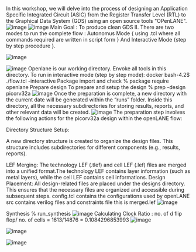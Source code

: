 In this workshop, we will delve into the process of designing an Application Specific Integrated Circuit (ASIC) from the Register Transfer Level (RTL) to the Graphical Data System (GDS) using an open source tools "OPenLANE".
![image](https://github.com/user-attachments/assets/bd1a81ba-7746-4daf-8dbb-c4d35a13ed9f)
![image](https://github.com/user-attachments/assets/5e645a0f-1b74-44ae-9168-f44e83b0ba77)
Main Goal : To produce clean GDS II.
There are two modes to run the complete flow : Autonomus Mode { using .tcl where all commands required are written in script form } And Interactive Mode {step by step procedure }.

![image](https://github.com/user-attachments/assets/3e5a4948-56c0-4b15-94ab-e92aa62a2f5b)

![image](https://github.com/user-attachments/assets/abdfe047-0fe9-49af-9661-5b948f41a33b)
Openlane is our working directory. Envoke all tools in this directory.
To run in interactive mode (step by step mode): 
docker
bash-4.2$ ./flow.tcl -interactive
Package import and check
% package require openlane
Prepare design
To prepare and setup the design
% prep -design picorv32a
![image](https://github.com/user-attachments/assets/26efd091-bacc-4c80-adf9-24346ac53d63)
Once the preparation is complete, a new directory with the current date will be generated within the “runs” folder. Inside this directory, all the necessary subdirectories for storing results, reports, and other relevant data will be created.
![image](https://github.com/user-attachments/assets/bed847bb-64c2-47ec-9b27-76738cabdea7)
The preparation step involves the following actions for the picorv32a design within the openLANE flow:

Directory Structure Setup:

A new directory structure is created to organize the design files. This structure includes subdirectories for different components (e.g., results, reports).

LEF Merging: The technology LEF (.tlef) and cell LEF (.lef) files are merged into a unified format.The technology LEF contains layer information (such as metal layers), while the cell LEF contains cell informations.
Design Placement: All design-related files are placed under the designs directory. This ensures that the necessary files are organized and accessible during subsequent steps.
config.tcl	contains the configurations used by openLANE
src	contains verilog files and constraints file
this is merged.lef
![image](https://github.com/user-attachments/assets/c1b7aa1a-aae0-454c-acbe-82579e55dfab)

Synthesis % run_synthesis
![image](https://github.com/user-attachments/assets/4836e471-1ddb-4874-969a-54aad69cb4f9)
Calculating Clock Ratio : no. of d flip flop/ no. of cells = 1613/14876 = 0.1084296853993
![image](https://github.com/user-attachments/assets/68a28e79-aec5-45dc-ace1-05719740a98b)

![image](https://github.com/user-attachments/assets/912ece71-22bf-4b3c-b8bd-5e225d004b0f)

![image](https://github.com/user-attachments/assets/01c6e6e6-f637-41ad-b493-3a6a66d379a9)



